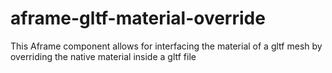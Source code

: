 # aframe-gltf-material-override
This Aframe component allows for interfacing the material of a gltf mesh by overriding the native material inside a gltf file
